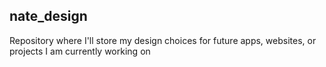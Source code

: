 ## nate_design
Repository where I'll store my design choices for future apps, websites, or projects I am currently working on
